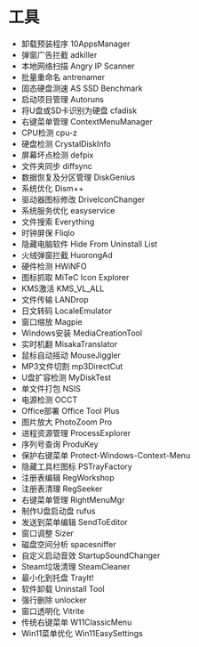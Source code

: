# 工具

- 卸载预装程序 10AppsManager
- 弹窗广告拦截 adkiller
- 本地网络扫描 Angry IP Scanner
- 批量重命名 antrenamer
- 固态硬盘测速 AS SSD Benchmark
- 启动项目管理 Autoruns
- 将U盘或SD卡识别为硬盘 cfadisk
- 右键菜单管理 ContextMenuManager
- CPU检测 cpu-z
- 硬盘检测 CrystalDiskInfo
- 屏幕坏点检测 defpix
- 文件夹同步 diffsync
- 数据恢复及分区管理 DiskGenius
- 系统优化 Dism++
- 驱动器图标修改 DriveIconChanger
- 系统服务优化 easyservice
- 文件搜索 Everything
- 时钟屏保 Fliqlo
- 隐藏电脑软件 Hide From Uninstall List
- 火绒弹窗拦截 HuorongAd
- 硬件检测 HWiNFO
- 图标抓取 MiTeC Icon Explorer
- KMS激活 KMS_VL_ALL
- 文件传输 LANDrop
- 日文转码 LocaleEmulator
- 窗口缩放 Magpie
- Windows安装 MediaCreationTool
- 实时机翻 MisakaTranslator
- 鼠标自动摇动 MouseJiggler
- MP3文件切割 mp3DirectCut
- U盘扩容检测 MyDiskTest
- 单文件打包 NSIS
- 电源检测 OCCT
- Office部署 Office Tool Plus
- 图片放大 PhotoZoom Pro
- 进程资源管理 ProcessExplorer
- 序列号查询 ProduKey
- 保护右键菜单 Protect-Windows-Context-Menu
- 隐藏工具栏图标 PSTrayFactory
- 注册表编辑 RegWorkshop
- 注册表清理 RegSeeker
- 右键菜单管理 RightMenuMgr
- 制作U盘启动盘 rufus
- 发送到菜单编辑 SendToEditor
- 窗口调整 Sizer
- 磁盘空间分析 spacesniffer
- 自定义启动音效 StartupSoundChanger
- Steam垃圾清理 SteamCleaner
- 最小化到托盘 TrayIt!
- 软件卸载 Uninstall Tool
- 强行删除 unlocker
- 窗口透明化 Vitrite
- 传统右键菜单 W11ClassicMenu
- Win11菜单优化 Win11EasySettings
